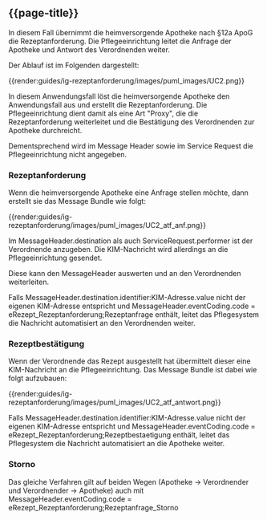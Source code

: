 ## {{page-title}}

In diesem Fall übernimmt die heimversorgende Apotheke nach §12a ApoG die Rezeptanforderung. Die Pflegeeinrichtung leitet die Anfrage der Apotheke und Antwort des Verordnenden weiter.

Der Ablauf ist im Folgenden dargestellt:

{{render:guides/ig-rezeptanforderung/images/puml_images/UC2.png}}

In diesem Anwendungsfall löst die heimversorgende Apotheke den Anwendungsfall aus und erstellt die Rezeptanforderung. Die Pflegeeinrichtung dient damit als eine Art "Proxy", die die Rezeptanforderung weiterleitet und die Bestätigung des Verordnenden zur Apotheke durchreicht.

Dementsprechend wird im Message Header sowie im Service Request die Pflegeeinrichtung nicht angegeben.

### Rezeptanforderung

Wenn die heimversorgende Apotheke eine Anfrage stellen möchte, dann erstellt sie das Message Bundle wie folgt:

{{render:guides/ig-rezeptanforderung/images/puml_images/UC2_atf_anf.png}}

Im MessageHeader.destination als auch ServiceRequest.performer ist der Verordnende anzugeben. Die KIM-Nachricht wird allerdings an die Pflegeeinrichtung gesendet.

Diese kann den MessageHeader auswerten und an den Verordnenden weiterleiten. 

Falls MessageHeader.destination.identifier:KIM-Adresse.value nicht der eigenen KIM-Adresse entspricht und MessageHeader.eventCoding.code = eRezept_Rezeptanforderung;Rezeptanfrage enthält, leitet das Pflegesystem die Nachricht automatisiert an den Verordnenden weiter.

### Rezeptbestätigung

Wenn der Verordnende das Rezept ausgestellt hat übermittelt dieser eine KIM-Nachricht an die Pflegeeinrichtung. Das Message Bundle ist dabei wie folgt aufzubauen:

{{render:guides/ig-rezeptanforderung/images/puml_images/UC2_atf_antwort.png}}

Falls MessageHeader.destination.identifier:KIM-Adresse.value nicht der eigenen KIM-Adresse entspricht und MessageHeader.eventCoding.code = eRezept_Rezeptanforderung;Rezeptbestaetigung enthält, leitet das Pflegesystem die Nachricht automatisiert an die Apotheke weiter.

### Storno

Das gleiche Verfahren gilt auf beiden Wegen (Apotheke -> Verordnender und Verordnender -> Apotheke) auch mit MessageHeader.eventCoding.code = eRezept_Rezeptanforderung;Rezeptanfrage_Storno